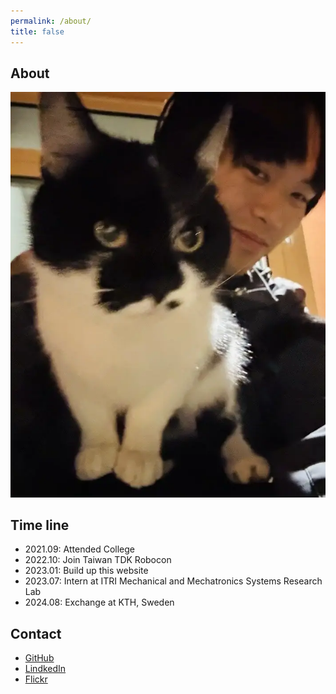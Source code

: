 ```yaml
---
permalink: /about/
title: false
---
```


## About

<div id="en" style="display:none;">
  Born in 2003 from Chiayi, I'm currently studying Mechanical Engineering at NCTU. Got hooked on photography and coding during my college days, and that’s how this website came to life.
  <br><br>
  Always wandering between numbers and symbols, with a head full of chaotic thoughts. Loves fried rice from stir-fry shops, dreams of living by the sea, owning a cat, and sleeping in forever.
</div>
<div id="zh-TW" style="display:none;">
  2003年生，嘉義人，在交通大學唸機械。大學時迷上攝影與寫程式，這個網站因此而生。時常迷惘在數字、符號間，腦子裡總塞滿著混亂思緒。喜歡熱炒店的炒飯，以後想住海邊、養隻貓咪，還有睡飽。
</div>

<script>
  const userLanguage = navigator.language || navigator.userLanguage;
  const lang = userLanguage.startsWith("zh") ? "zh-TW" : "en";
  document.getElementById(lang).style.display = "block";
</script>

![me with cat](/assets/image/cat.webp)

## Time line

- 2021.09: Attended College
- 2022.10: Join Taiwan TDK Robocon
- 2023.01: Build up this website
- 2023.07: Intern at ITRI Mechanical and Mechatronics Systems Research Lab
- 2024.08: Exchange at KTH, Sweden

## Contact

- [GitHub](https://github.com/zebra314)
- [LindkedIn](https://www.linkedin.com/in/zebra314/)
- [Flickr](https://www.flickr.com/people/197788472@N04/)
